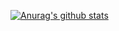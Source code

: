 [![Anurag's github stats](https://github-readme-stats.vercel.app/api?username=Chronona&count_private=true&show_icons=true&theme=radical)](https://github.com/Chronona/github-readme-stats)

<!--
**Chronona/Chronona** is a ✨ _special_ ✨ repository because its `README.md` (this file) appears on your GitHub profile.

Here are some ideas to get you started:

- 🔭 I’m currently working on ...
- 🌱 I’m currently learning ...
- 👯 I’m looking to collaborate on ...
- 🤔 I’m looking for help with ...
- 💬 Ask me about ...
- 📫 How to reach me: ...
- 😄 Pronouns: ...
- ⚡ Fun fact: ...

-->


